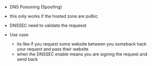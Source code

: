 

- DNS Poisoning (Spoofing)
- this only works if the hosted zone are pulbic
- DNSSEC need to validate the requeest


- Use case
    - its like if you request some website between you someback hack your request and pass their website
    - when the DNSSEC enable means you are signing the request and send back 